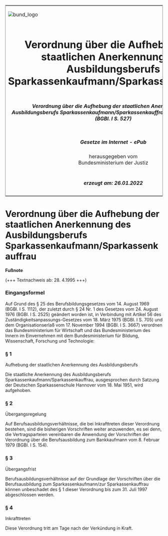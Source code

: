 <span id="DECKBLATT.html"></span>

<table border="0" frame="border" width="100%">

<tr valign="top">

<td align="left">

![bund\_logo](BfJ_2021_Web_de_de.gif)

</td>

<td align="right">

 

</td>

</tr>

<tr align="center" valign="middle">

<td colspan="2">

# Verordnung über die Aufhebung der staatlichen Anerkennung des Ausbildungsberufs Sparkassenkaufmann/Sparkassenkauffrau

</td>

</tr>

<tr align="center" valign="middle">

<td colspan="2">

##### Verordnung über die Aufhebung der staatlichen Anerkennung des Ausbildungsberufs Sparkassenkaufmann/Sparkassenkauffrau vom 19. April 1995 (BGBl. I S. 527)

</td>

</tr>

<tr align="center" valign="middle">

<td colspan="2">

  
  

##### Gesetze im Internet - ePub  
  
herausgegeben vom  
Bundesministerium der Justiz

</td>

</tr>

<tr align="center" valign="bottom">

<td colspan="2">

  
  

##### erzeugt am: 26.01.2022

</td>

</tr>

</table>

<span id="BJNR052700995.html"></span>

# Verordnung über die Aufhebung der staatlichen Anerkennung des Ausbildungsberufs Sparkassenkaufmann/Sparkassenkauffrau

<div>

  
**Fußnote**

<div class="jnhtml">

<div>

<div class="jurAbsatz">

(+++ Textnachweis ab: 28. 4.1995 +++)

</div>

</div>

</div>

</div>

<span id="BJNR052700995BJNE000100307.html"></span>

### Eingangsformel  

<div>

<div class="jnhtml">

<div>

<div class="jurAbsatz">

Auf Grund des § 25 des Berufsbildungsgesetzes vom 14. August 1969 (BGBl.
I S. 1112), der zuletzt durch § 24 Nr. 1 des Gesetzes vom 24. August
1976 (BGBl. I S. 2525) geändert worden ist, in Verbindung mit Artikel 56
des Zuständigkeitsanpassungs-Gesetzes vom 18. März 1975 (BGBl. I S. 705)
und dem Organisationserlaß vom 17. November 1994 (BGBl. I S. 3667)
verordnen das Bundesministerium für Wirtschaft und das Bundesministerium
des Innern im Einvernehmen mit dem Bundesministerium für Bildung,
Wissenschaft, Forschung und Technologie:

</div>

</div>

</div>

</div>

<span id="BJNR052700995BJNE000200307.html"></span>

### § 1  
Aufhebung der staatlichen Anerkennung des Ausbildungsberufs

<div>

<div class="jnhtml">

<div>

<div class="jurAbsatz">

Die staatliche Anerkennung des Ausbildungsberufs
Sparkassenkaufmann/Sparkassenkauffrau, ausgesprochen durch Satzung der
Deutschen Sparkassenschule Hannover vom 18. Mai 1951, wird aufgehoben.

</div>

</div>

</div>

</div>

<span id="BJNR052700995BJNE000300307.html"></span>

### § 2  
Übergangsregelung

<div>

<div class="jnhtml">

<div>

<div class="jurAbsatz">

Auf Berufsausbildungsverhältnisse, die bei Inkrafttreten dieser
Verordnung bestehen, sind die bisherigen Vorschriften weiter anzuwenden,
es sei denn, die Vertragsparteien vereinbaren die Anwendung der
Vorschriften der Verordnung über die Berufsausbildung zum Bankkaufmann
vom 8. Februar 1979 (BGBl. I S. 154).

</div>

</div>

</div>

</div>

<span id="BJNR052700995BJNE000400307.html"></span>

### § 3  
Übergangsfrist

<div>

<div class="jnhtml">

<div>

<div class="jurAbsatz">

Berufsausbildungsverhältnisse auf der Grundlage der Vorschriften über
die Berufsausbildung zum Sparkassenkaufmann/zur Sparkassenkauffrau
können unbeschadet des § 1 dieser Verordnung bis zum 31. Juli 1997
abgeschlossen werden.

</div>

</div>

</div>

</div>

<span id="BJNR052700995BJNE000500307.html"></span>

### § 4  
Inkrafttreten

<div>

<div class="jnhtml">

<div>

<div class="jurAbsatz">

Diese Verordnung tritt am Tage nach der Verkündung in Kraft.

</div>

</div>

</div>

</div>
